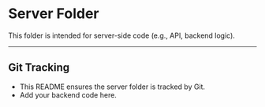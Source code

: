 # Server Folder

This folder is intended for server-side code (e.g., API, backend logic).

---

## Git Tracking

- This README ensures the server folder is tracked by Git.
- Add your backend code here.
